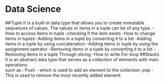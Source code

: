 # Data Science
##Tuple
It is a built-in data type that allows you to create immutable sequences of values.
        The values or items in a tuple can be of any type.
         -How to access items in tuple
         -checking if the item exists
         -How to change items in tuples
         -Adding items in a tuple by   converting it to a list
         -Adding items in a tuple by using concatenation
         -Adding items in tuple by using the assignment operator
         -Removing items in a tuple by converting it to a list
         -Removing items in a tuple Through slicing
         -How to write For-loop
##Stacks
 It is an abstract data type that serves as a collection of elements with main operations         
 such as :
 Push - which is used to add an element to the collection.
 pop - This is used to remove the most recently added element.
 

